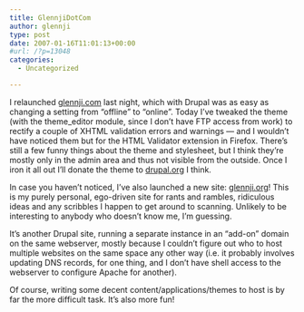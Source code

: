 ```yaml
---
title: GlennjiDotCom
author: glennji
type: post
date: 2007-01-16T11:01:13+00:00
#url: /?p=13048
categories:
  - Uncategorized

---
```

I relaunched [glennji.com][1] last night, which with Drupal was as easy as changing a setting from &#8220;offline&#8221; to &#8220;online&#8221;. Today I&#8217;ve tweaked the theme (with the theme_editor module, since I don&#8217;t have FTP access from work) to rectify a couple of XHTML validation errors and warnings &#8212; and I wouldn&#8217;t have noticed them but for the HTML Validator extension in Firefox. There&#8217;s still a few funny things about the theme and stylesheet, but I think they&#8217;re mostly only in the admin area and thus not visible from the outside. Once I iron it all out I&#8217;ll donate the theme to [drupal.org][2] I think.
  
In case you haven&#8217;t noticed, I&#8217;ve also launched a new site: [glennji.org][3]! This is my purely personal, ego-driven site for rants and rambles, ridiculous ideas and any scribbles I happen to get around to scanning. Unlikely to be interesting to anybody who doesn&#8217;t know me, I&#8217;m guessing.
  
It&#8217;s another Drupal site, running a separate instance in an &#8220;add-on&#8221; domain on the same webserver, mostly because I couldn&#8217;t figure out who to host multiple websites on the same space any other way (i.e. it probably involves updating DNS records, for one thing, and I don&#8217;t have shell access to the webserver to configure Apache for another).
  
Of course, writing some decent content/applications/themes to host is by far the more difficult task. It&#8217;s also more fun!

 [1]: http://glennji.com/ "Website"
 [2]: http://www.drupal.org/ "Website"
 [3]: http://www.glennji.org/ "Website"
